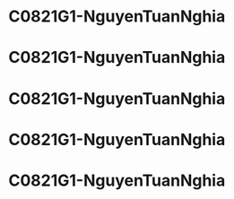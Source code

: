 # C0821G1-NguyenTuanNghia
# C0821G1-NguyenTuanNghia
# C0821G1-NguyenTuanNghia
# C0821G1-NguyenTuanNghia
# C0821G1-NguyenTuanNghia
